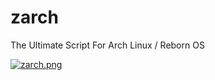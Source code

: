 # zarch
The Ultimate Script For Arch Linux / Reborn OS

[![zarch.png](https://i.postimg.cc/KjzFsYzW/zarch.png)](https://postimg.cc/8Jqq7NLd)

